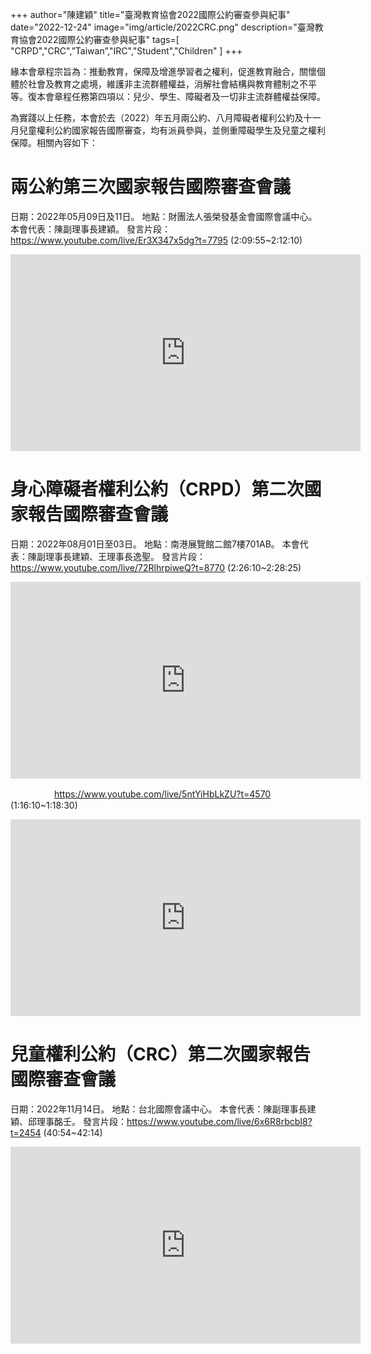 +++
author="陳建穎"
title="臺灣教育協會2022國際公約審查參與紀事"
date="2022-12-24"
image="img/article/2022CRC.png"
description="臺灣教育協會2022國際公約審查參與紀事"
tags=[
"CRPD","CRC",”Taiwan”,"IRC","Student","Children"
]
+++

緣本會章程宗旨為：推動教育，保障及增進學習者之權利，促進教育融合，關懷個體於社會及教育之處境，維護非主流群體權益，消解社會結構與教育體制之不平等。復本會章程任務第四項以：兒少、學生、障礙者及一切非主流群體權益保障。

為實踐以上任務，本會於去（2022）年五月兩公約、八月障礙者權利公約及十一月兒童權利公約國家報告國際審查，均有派員參與，並側重障礙學生及兒童之權利保障。相關內容如下：

# 兩公約第三次國家報告國際審查會議
日期：2022年05月09日及11日。
地點：財團法人張榮發基金會國際會議中心。
本會代表：陳副理事長建穎。
發言片段：https://www.youtube.com/live/Er3X347x5dg?t=7795 (2:09:55~2:12:10)

<iframe width="560" height="315" src="https://www.youtube.com/embed/Er3X347x5dg?start=7795" title="YouTube video player" frameborder="0" allow="accelerometer; autoplay; clipboard-write; encrypted-media; gyroscope; picture-in-picture; web-share" allowfullscreen></iframe>

# 身心障礙者權利公約（CRPD）第二次國家報告國際審查會議
日期：2022年08月01日至03日。
地點：南港展覽館二館7樓701AB。
本會代表：陳副理事長建穎、王理事長逸聖。
發言片段：https://www.youtube.com/live/72RlhrpiweQ?t=8770 (2:26:10~2:28:25)

<iframe width="560" height="315" src="https://www.youtube.com/embed/72RlhrpiweQ?start=8770" title="YouTube video player" frameborder="0" allow="accelerometer; autoplay; clipboard-write; encrypted-media; gyroscope; picture-in-picture; web-share" allowfullscreen></iframe>

　　　　　https://www.youtube.com/live/5ntYiHbLkZU?t=4570 (1:16:10~1:18:30)

<iframe width="560" height="315" src="https://www.youtube.com/embed/5ntYiHbLkZU?start=4572" title="YouTube video player" frameborder="0" allow="accelerometer; autoplay; clipboard-write; encrypted-media; gyroscope; picture-in-picture; web-share" allowfullscreen></iframe>

# 兒童權利公約（CRC）第二次國家報告國際審查會議
日期：2022年11月14日。
地點：台北國際會議中心。
本會代表：陳副理事長建穎、邱理事酩壬。
發言片段：https://www.youtube.com/live/6x6R8rbcbI8?t=2454 (40:54~42:14)

<iframe width="560" height="315" src="https://www.youtube.com/embed/6x6R8rbcbI8?start=2454" title="YouTube video player" frameborder="0" allow="accelerometer; autoplay; clipboard-write; encrypted-media; gyroscope; picture-in-picture; web-share" allowfullscreen></iframe>

